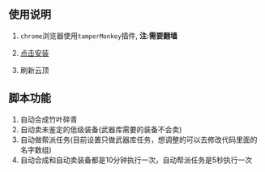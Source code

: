 ## 使用说明
1. `chrome`浏览器使用`tamperMonkey`插件, **注:需要翻墙**

2. [点击安装](http://chrome-extension://dhdgffkkebhmkfjojejmpbldmpobfkfo/ask.html?aid=34b6a802-efcc-46b9-9525-04b6f636031d)

3. 刷新云顶

   

## 脚本功能

1. 自动合成竹叶碎青
2. 自动卖未鉴定的低级装备(武器库需要的装备不会卖)
3. 自动做帮派任务(目前设置只做武器库任务，想调整的可以去修改代码里面的名字数组)
4. 自动合成和自动卖装备都是10分钟执行一次，自动帮派任务是5秒执行一次
